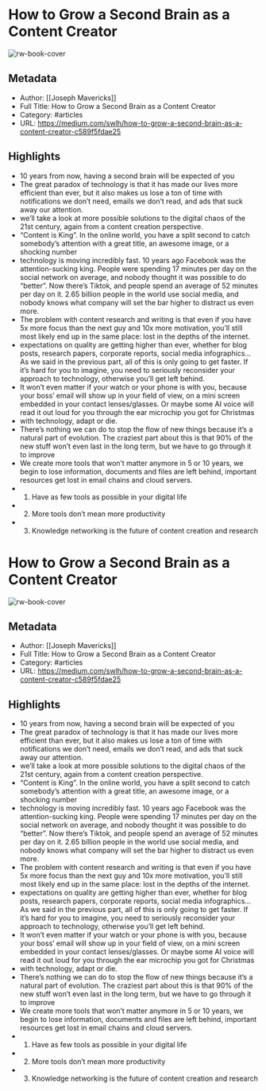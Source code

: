 # How to Grow a Second Brain as a Content Creator

![rw-book-cover](https://readwise-assets.s3.amazonaws.com/static/images/article2.74d541386bbf.png)

## Metadata
- Author: [[Joseph Mavericks]]
- Full Title: How to Grow a Second Brain as a Content Creator
- Category: #articles
- URL: https://medium.com/swlh/how-to-grow-a-second-brain-as-a-content-creator-c589f5fdae25

## Highlights
- 10 years from now, having a second brain will be expected of you
- The great paradox of technology is that it has made our lives more efficient than ever, but it also makes us lose a ton of time with notifications we don’t need, emails we don’t read, and ads that suck away our attention.
- we’ll take a look at more possible solutions to the digital chaos of the 21st century, again from a content creation perspective.
- “Content is King”. In the online world, you have a split second to catch somebody’s attention with a great title, an awesome image, or a shocking number
- technology is moving incredibly fast. 10 years ago Facebook was the attention-sucking king. People were spending 17 minutes per day on the social network on average, and nobody thought it was possible to do “better”. Now there’s Tiktok, and people spend an average of 52 minutes per day on it. 2.65 billion people in the world use social media, and nobody knows what company will set the bar higher to distract us even more.
- The problem with content research and writing is that even if you have 5x more focus than the next guy and 10x more motivation, you’ll still most likely end up in the same place: lost in the depths of the internet.
- expectations on quality are getting higher than ever, whether for blog posts, research papers, corporate reports, social media infographics… As we said in the previous part, all of this is only going to get faster. If it’s hard for you to imagine, you need to seriously reconsider your approach to technology, otherwise you’ll get left behind.
- It won’t even matter if your watch or your phone is with you, because your boss’ email will show up in your field of view, on a mini screen embedded in your contact lenses/glasses. Or maybe some AI voice will read it out loud for you through the ear microchip you got for Christmas
- with technology, adapt or die.
- There’s nothing we can do to stop the flow of new things because it’s a natural part of evolution. The craziest part about this is that 90% of the new stuff won’t even last in the long term, but we have to go through it to improve
- We create more tools that won’t matter anymore in 5 or 10 years, we begin to lose information, documents and files are left behind, important resources get lost in email chains and cloud servers.
- 1. Have as few tools as possible in your digital life
- 2. More tools don’t mean more productivity
- 3. Knowledge networking is the future of content creation and research
# How to Grow a Second Brain as a Content Creator

![rw-book-cover](https://readwise-assets.s3.amazonaws.com/static/images/article2.74d541386bbf.png)

## Metadata
- Author: [[Joseph Mavericks]]
- Full Title: How to Grow a Second Brain as a Content Creator
- Category: #articles
- URL: https://medium.com/swlh/how-to-grow-a-second-brain-as-a-content-creator-c589f5fdae25

## Highlights
- 10 years from now, having a second brain will be expected of you
- The great paradox of technology is that it has made our lives more efficient than ever, but it also makes us lose a ton of time with notifications we don’t need, emails we don’t read, and ads that suck away our attention.
- we’ll take a look at more possible solutions to the digital chaos of the 21st century, again from a content creation perspective.
- “Content is King”. In the online world, you have a split second to catch somebody’s attention with a great title, an awesome image, or a shocking number
- technology is moving incredibly fast. 10 years ago Facebook was the attention-sucking king. People were spending 17 minutes per day on the social network on average, and nobody thought it was possible to do “better”. Now there’s Tiktok, and people spend an average of 52 minutes per day on it. 2.65 billion people in the world use social media, and nobody knows what company will set the bar higher to distract us even more.
- The problem with content research and writing is that even if you have 5x more focus than the next guy and 10x more motivation, you’ll still most likely end up in the same place: lost in the depths of the internet.
- expectations on quality are getting higher than ever, whether for blog posts, research papers, corporate reports, social media infographics… As we said in the previous part, all of this is only going to get faster. If it’s hard for you to imagine, you need to seriously reconsider your approach to technology, otherwise you’ll get left behind.
- It won’t even matter if your watch or your phone is with you, because your boss’ email will show up in your field of view, on a mini screen embedded in your contact lenses/glasses. Or maybe some AI voice will read it out loud for you through the ear microchip you got for Christmas
- with technology, adapt or die.
- There’s nothing we can do to stop the flow of new things because it’s a natural part of evolution. The craziest part about this is that 90% of the new stuff won’t even last in the long term, but we have to go through it to improve
- We create more tools that won’t matter anymore in 5 or 10 years, we begin to lose information, documents and files are left behind, important resources get lost in email chains and cloud servers.
- 1. Have as few tools as possible in your digital life
- 2. More tools don’t mean more productivity
- 3. Knowledge networking is the future of content creation and research
